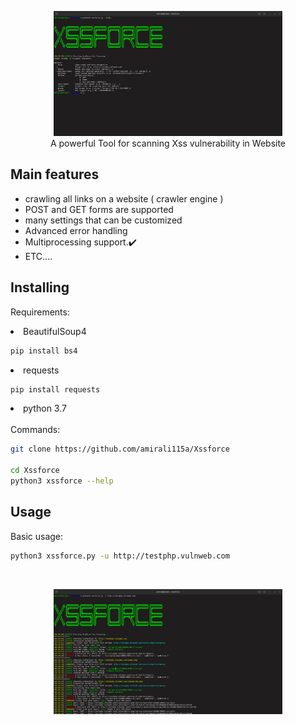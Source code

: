 <p align="center">   
<img src="image/screens2.png" height="200"><br/>
A powerful Tool for scanning Xss vulnerability in Website 

## Main features

* crawling all links on a website ( crawler engine )
* POST and GET forms are supported
* many settings that can be customized
* Advanced error handling
* Multiprocessing support.✔️
* ETC....


## Installing 

Requirements: <br/>

<li> BeautifulSoup4 </li>

```bash
pip install bs4
```
<li> requests </li> 

```bash
pip install requests
```
<li> python 3.7 </li>
<br/>
Commands:

```bash
git clone https://github.com/amirali115a/Xssforce

cd Xssforce
python3 xssforce --help
```
## Usage
Basic usage:

```bash
python3 xssforce.py -u http://testphp.vulnweb.com
```
<br/>
<p align="center">   
<img src="image/screens1.png" height="200"><br/>





